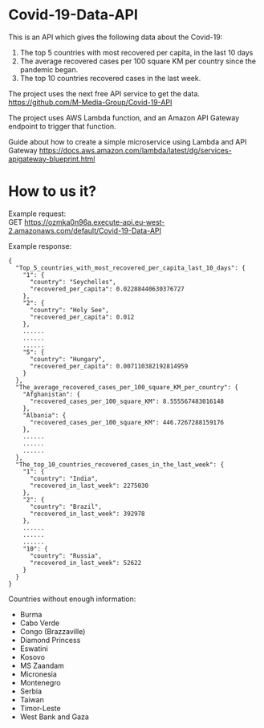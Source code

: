 # Covid-19-Data-API
This is an API which gives the following data about the Covid-19:
1. The top 5 countries with most recovered per capita, in the last 10 days
2. The average recovered cases per 100 square KM per country since the pandemic began.
3. The top 10 countries recovered cases in the last week.

<p>The project uses the next free API service to get the data. <a href="https://github.com/M-Media-Group/Covid-19-API">https://github.com/M-Media-Group/Covid-19-API</a></p>
<p>The project uses AWS Lambda function, and an Amazon API Gateway endpoint to trigger that function.</p>
<p>Guide about how to create a simple microservice using Lambda and API Gateway
 <a href="https://docs.aws.amazon.com/lambda/latest/dg/services-apigateway-blueprint.html">https://docs.aws.amazon.com/lambda/latest/dg/services-apigateway-blueprint.html</a></p>

# How to us it?

<p>Example request:<br>GET <a rel="noreferrer noopener" href="https://ozmka0n96a.execute-api.eu-west-2.amazonaws.com/default/Covid-19-Data-API" target="_blank">https://ozmka0n96a.execute-api.eu-west-2.amazonaws.com/default/Covid-19-Data-API</a></p>

Example response:
```
{
  "Top_5_countries_with_most_recovered_per_capita_last_10_days": {
    "1": {
      "country": "Seychelles",
      "recovered_per_capita": 0.02288440630376727
    },
    "2": {
      "country": "Holy See",
      "recovered_per_capita": 0.012
    },
    ......
    ......
    ......
    "5": {
      "country": "Hungary",
      "recovered_per_capita": 0.007110382192814959
    }
  },
  "The_average_recovered_cases_per_100_square_KM_per_country": {
    "Afghanistan": {
      "recovered_cases_per_100_square_KM": 8.555567483016148
    },
    "Albania": {
      "recovered_cases_per_100_square_KM": 446.7267288159176
    },
    ......
    ......
    ......
  },
  "The_top_10_countries_recovered_cases_in_the_last_week": {
    "1": {
      "country": "India",
      "recovered_in_last_week": 2275030
    },
    "2": {
      "country": "Brazil",
      "recovered_in_last_week": 392978
    },
    ......
    ......
    ......
    "10": {
      "country": "Russia",
      "recovered_in_last_week": 52622
    }
  }
}
```

Countries without enough information:
<ul>
  <li>Burma</li>
  <li>Cabo Verde</li>
  <li>Congo (Brazzaville)</li>
  <li>Diamond Princess</li>
  <li>Eswatini</li>
  <li>Kosovo</li>
  <li>MS Zaandam</li>
  <li>Micronesia</li>
  <li>Montenegro</li>
  <li>Serbia</li>
  <li>Taiwan</li>
  <li>Timor-Leste</li>
  <li>West Bank and Gaza</li>
</ul>
